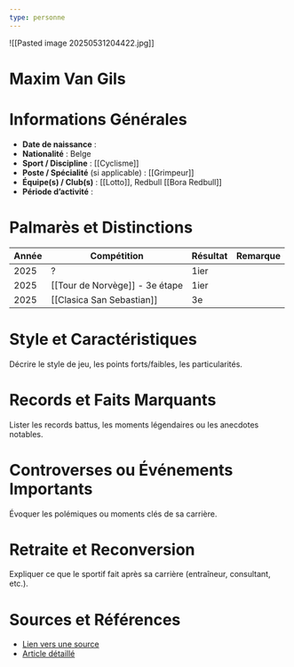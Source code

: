 ```yaml
---
type: personne
---
```

![[Pasted image 20250531204422.jpg]]
# Maxim Van Gils

# Informations Générales
- **Date de naissance** :  
- **Nationalité** :  Belge
- **Sport / Discipline** : [[Cyclisme]] 
- **Poste / Spécialité** (si applicable) :  [[Grimpeur]]
- **Équipe(s) / Club(s)** :  [[Lotto]], Redbull [[Bora Redbull]]
- **Période d’activité** :  

# Palmarès et Distinctions
| Année | Compétition                    | Résultat | Remarque |
| ----- | ------------------------------ | -------- | -------- |
| 2025  | ?                              | 1ier     |          |
| 2025  | [[Tour de Norvège]] - 3e étape | 1ier     |          |
| 2025  | [[Clasica San Sebastian]]      | 3e       |          |

# Style et Caractéristiques
Décrire le style de jeu, les points forts/faibles, les particularités.

# Records et Faits Marquants
Lister les records battus, les moments légendaires ou les anecdotes notables.

# Controverses ou Événements Importants
Évoquer les polémiques ou moments clés de sa carrière.

# Retraite et Reconversion
Expliquer ce que le sportif fait après sa carrière (entraîneur, consultant, etc.).

# Sources et Références
- [Lien vers une source](#)
- [Article détaillé](#)
